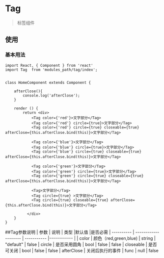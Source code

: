 # Tag
> 标签组件

## 使用

### 基本用法

	import React, { Component } from 'react'
    import Tag  from 'modules_path/tag/index';
    
    
    class HomeComponent extends Component {
        
        afterClose(){
        	console.log('afterClose');
        }

        render () {
            return <div>
	            <Tag color={'red'}>文字部分</Tag>
	            <Tag color={'red'} circle={true}>文字部分</Tag>
	            <Tag color={'red'} circle={true} closeable={true} afterClose={this.afterClose.bind(this)}>文字部分</Tag>

	            <Tag color={'blue'}>文字部分</Tag>
	            <Tag color={'blue'} circle={true}>文字部分</Tag>
	            <Tag color={'blue'} circle={true} closeable={true} afterClose={this.afterClose.bind(this)}>文字部分</Tag>

	            <Tag color={'green'}>文字部分</Tag>
	            <Tag color={'green'} circle={true}>文字部分</Tag>
	            <Tag color={'green'} circle={true} closeable={true} afterClose={this.afterClose.bind(this)}>文字部分</Tag>

	            <Tag>文字部分</Tag>
	            <Tag circle={true} >文字部分</Tag>
	            <Tag circle={true} closeable={true} afterClose={this.afterClose.bind(this)}>文字部分</Tag>

	          </div>
        }
    }

##Tag参数说明
| 参数          | 说明                  | 类型         |默认值        |是否必需
| ----------   | -------------------- | ----------- |------------ | 
| color        | 颜色（red,green,blue) |    string   |   "default" | false
| circle       | 是否采用圆角           |    bool     |   false     | false
| closeable    | 是否可关闭             |    bool     |   false     | false
| afterClose   | 关闭后执行的事件        |    func     |   null      | false




